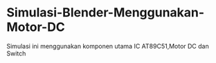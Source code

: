 # Simulasi-Blender-Menggunakan-Motor-DC
Simulasi ini menggunakan komponen utama  IC AT89C51,Motor DC dan Switch
